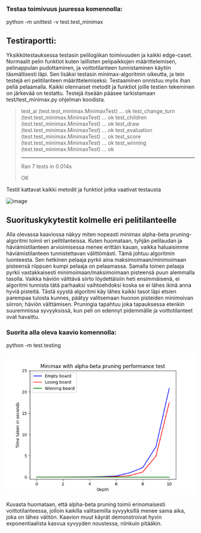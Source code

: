 ### Testaa toimivuus juuressa komennolla:
 python -m unittest -v test.test_minimax


## Testiraportti:

Yksikkötestauksessa testasin pelilogiikan toimivuuden ja kaikki edge-caset. Normaalit pelin funktiot kuten laillisten pelipaikkojen määrittelemisen, pelinappulan pudottaminen, ja voittotilanteen tunnistaminen käytiin täsmällisesti läpi. Sen lisäksi testasin minimax-algoritmin oikeutta, ja tein testejä eri pelitilanteen määrittelemiseksi. Testaaminen onnistuu myös ihan peliä pelaamalla. Kaikki olennaiset metodit ja funktiot joille testien tekeminen on järkevää on testattu. Testejä itseään pääsee tarkistamaan test/test_minimax.py ohjelman koodista.

> test_ai (test.test_minimax.MinimaxTest) ... ok
> test_change_turn (test.test_minimax.MinimaxTest) ... ok
> test_children (test.test_minimax.MinimaxTest) ... ok
> test_draw (test.test_minimax.MinimaxTest) ... ok
> test_evaluation (test.test_minimax.MinimaxTest) ... ok
> test_score (test.test_minimax.MinimaxTest) ... ok
> test_winning (test.test_minimax.MinimaxTest) ... ok
> 
> ----------------------------------------------------------------------
> Ran 7 tests in 0.014s
> 
> OK

Testit kattavat kaikki metodit ja funktiot jotka vaativat testausta

![image](..pics/CoverageReport.png)

## Suorituskykytestit kolmelle eri pelitilanteelle

Alla olevassa kaaviossa näkyy miten nopeasti minimax alpha-beta pruning-algoritmi toimii eri pelitilanteissa. Kuten huomataan, tyhjän pelilaudan ja häviämistilanteen arvioimisessa menee erittäin kauan, vaikka haluaisimme häviämistilanteen tunnistettavan välittömästi. Tämä johtuu algoritmin luonteesta. Sen hetkinen pelaaja pyrkii aina maksimoimaan/minimoimaan pisteensä riippuen kumpi pelaaja on pelaamassa. Samalla toinen pelaaja pyrkii vastakkaisesti minimoimaan/maksimoimaan pisteensä puun alemmalla tasolla. Vaikka häviön välttävä siirto löydettäisiin heti ensimmäisenä, ei algoritmi tunnista tätä parhaaksi vaihtoehdoksi koska se ei lähes ikinä anna hyviä pisteitä. Tästä syystä algoritmi käy lähes kaikki tasot läpi etsien parempaa tulosta kunnes, päätyy valitsemaan huonon pisteiden minimoivan siirron; häviön välttämisen. Pruningia tapahtuu joka tapauksessa etenkin suuremmissa syvyyksissä, kun peli on edennyt pidemmälle ja voittotilanteet ovat havaittu.

### Suorita alla oleva kaavio komennolla:
python -m test.testing

![image](../pics/MinimaxPerformanceTest.png)

Kuvasta huomataan, että alpha-beta pruning toimii erinomaisesti voittotilanteessa, jolloin kaikilla valitsemilla syvyyksillä menee sama aika, joka on lähes välitön. Kaavion muut käyrät demonstroivat hyvin exponentiaalista kasvua syvyyden noustessa, niinkuin pitääkin.